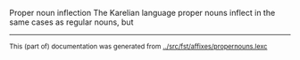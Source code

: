 Proper noun inflection
The Karelian language proper nouns inflect in the same cases as regular
nouns, but 











































* * *
<small>This (part of) documentation was generated from [../src/fst/affixes/propernouns.lexc](http://github.com/giellalt/lang-krl/blob/main/../src/fst/affixes/propernouns.lexc)</small>